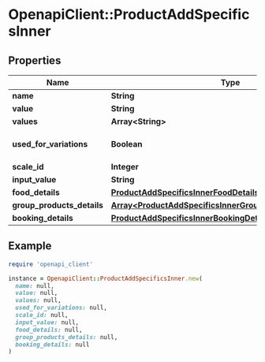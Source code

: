 # OpenapiClient::ProductAddSpecificsInner

## Properties

| Name | Type | Description | Notes |
| ---- | ---- | ----------- | ----- |
| **name** | **String** |  | [optional] |
| **value** | **String** |  | [optional] |
| **values** | **Array&lt;String&gt;** |  | [optional] |
| **used_for_variations** | **Boolean** |  | [optional][default to false] |
| **scale_id** | **Integer** |  | [optional] |
| **input_value** | **String** |  | [optional] |
| **food_details** | [**ProductAddSpecificsInnerFoodDetails**](ProductAddSpecificsInnerFoodDetails.md) |  | [optional] |
| **group_products_details** | [**Array&lt;ProductAddSpecificsInnerGroupProductsDetailsInner&gt;**](ProductAddSpecificsInnerGroupProductsDetailsInner.md) |  | [optional] |
| **booking_details** | [**ProductAddSpecificsInnerBookingDetails**](ProductAddSpecificsInnerBookingDetails.md) |  | [optional] |

## Example

```ruby
require 'openapi_client'

instance = OpenapiClient::ProductAddSpecificsInner.new(
  name: null,
  value: null,
  values: null,
  used_for_variations: null,
  scale_id: null,
  input_value: null,
  food_details: null,
  group_products_details: null,
  booking_details: null
)
```

